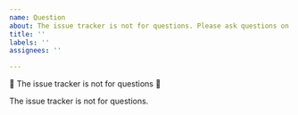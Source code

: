 ```yaml
---
name: Question
about: The issue tracker is not for questions. Please ask questions on https://stackoverflow.com/questions/
title: ''
labels: ''
assignees: ''

---
```


🚨 The issue tracker is not for questions 🚨

The issue tracker is not for questions.
